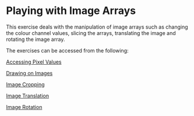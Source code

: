 # Playing with Image Arrays

This exercise deals with the manipulation of image arrays such as changing the colour channel values, slicing the arrays, translating the image and rotating the image array.

The exercises can be accessed from the following:

[Accessing Pixel Values](/4_cv_basics/2_playing_with_images/0_accessing_pixels/)

[Drawing on Images](/4_cv_basics/2_playing_with_images/1_drawing_on_images/)

[Image Cropping](/4_cv_basics/2_playing_with_images/2_image_cropping/)

[Image Translation](/4_cv_basics/2_playing_with_images/3_image_translation/)

[Image Rotation](/4_cv_basics/2_playing_with_images/4_image_rotation/)

